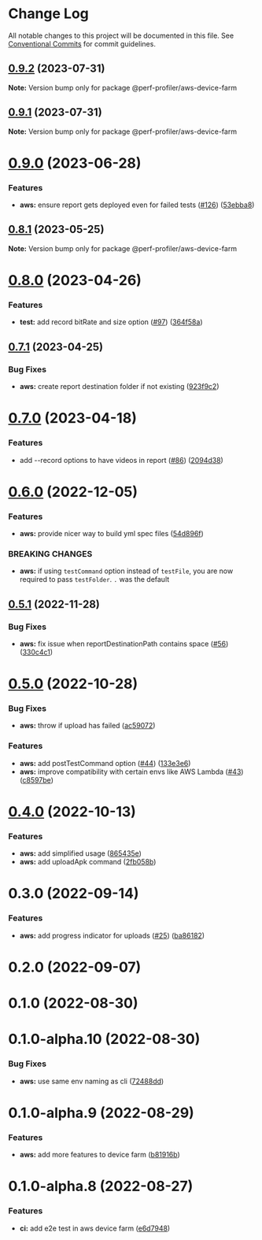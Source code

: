 # Change Log

All notable changes to this project will be documented in this file.
See [Conventional Commits](https://conventionalcommits.org) for commit guidelines.

## [0.9.2](https://github.com/bamlab/android-performance-profiler/compare/@perf-profiler/aws-device-farm@0.9.1...@perf-profiler/aws-device-farm@0.9.2) (2023-07-31)

**Note:** Version bump only for package @perf-profiler/aws-device-farm

## [0.9.1](https://github.com/bamlab/android-performance-profiler/compare/@perf-profiler/aws-device-farm@0.9.0...@perf-profiler/aws-device-farm@0.9.1) (2023-07-31)

**Note:** Version bump only for package @perf-profiler/aws-device-farm

# [0.9.0](https://github.com/bamlab/android-performance-profiler/compare/@perf-profiler/aws-device-farm@0.8.1...@perf-profiler/aws-device-farm@0.9.0) (2023-06-28)

### Features

- **aws:** ensure report gets deployed even for failed tests ([#126](https://github.com/bamlab/android-performance-profiler/issues/126)) ([53ebba8](https://github.com/bamlab/android-performance-profiler/commit/53ebba82a1d0aca24c27e7b0ca3012d2944e88d0))

## [0.8.1](https://github.com/bamlab/android-performance-profiler/compare/@perf-profiler/aws-device-farm@0.8.0...@perf-profiler/aws-device-farm@0.8.1) (2023-05-25)

**Note:** Version bump only for package @perf-profiler/aws-device-farm

# [0.8.0](https://github.com/bamlab/android-performance-profiler/compare/@perf-profiler/aws-device-farm@0.7.1...@perf-profiler/aws-device-farm@0.8.0) (2023-04-26)

### Features

- **test:** add record bitRate and size option ([#97](https://github.com/bamlab/android-performance-profiler/issues/97)) ([364f58a](https://github.com/bamlab/android-performance-profiler/commit/364f58a973ad336e1e810b6c6b83c48c709c6ead))

## [0.7.1](https://github.com/bamlab/android-performance-profiler/compare/@perf-profiler/aws-device-farm@0.7.0...@perf-profiler/aws-device-farm@0.7.1) (2023-04-25)

### Bug Fixes

- **aws:** create report destination folder if not existing ([923f9c2](https://github.com/bamlab/android-performance-profiler/commit/923f9c23c293104af79bb8594bd4deefab9fa03b))

# [0.7.0](https://github.com/bamlab/android-performance-profiler/compare/@perf-profiler/aws-device-farm@0.6.0...@perf-profiler/aws-device-farm@0.7.0) (2023-04-18)

### Features

- add --record options to have videos in report ([#86](https://github.com/bamlab/android-performance-profiler/issues/86)) ([2094d38](https://github.com/bamlab/android-performance-profiler/commit/2094d38845a8e96696fea94e91a91cc9f174931d))

# [0.6.0](https://github.com/bamlab/android-performance-profiler/compare/@perf-profiler/aws-device-farm@0.5.1...@perf-profiler/aws-device-farm@0.6.0) (2022-12-05)

### Features

- **aws:** provide nicer way to build yml spec files ([54d896f](https://github.com/bamlab/android-performance-profiler/commit/54d896f2166aae4662d19ce4569d0c105ee84f29))

### BREAKING CHANGES

- **aws:** if using `testCommand` option instead of `testFile`, you are now required to pass `testFolder`. `.` was the default

## [0.5.1](https://github.com/bamlab/android-performance-profiler/compare/@perf-profiler/aws-device-farm@0.5.0...@perf-profiler/aws-device-farm@0.5.1) (2022-11-28)

### Bug Fixes

- **aws:** fix issue when reportDestinationPath contains space ([#56](https://github.com/bamlab/android-performance-profiler/issues/56)) ([330c4c1](https://github.com/bamlab/android-performance-profiler/commit/330c4c1d7137d85fa7ac6f1b2a6ea51569f1f9e4))

# [0.5.0](https://github.com/bamlab/android-performance-profiler/compare/@perf-profiler/aws-device-farm@0.4.0...@perf-profiler/aws-device-farm@0.5.0) (2022-10-28)

### Bug Fixes

- **aws:** throw if upload has failed ([ac59072](https://github.com/bamlab/android-performance-profiler/commit/ac5907227b30ff353f5d7f28c54e78d9d62a8351))

### Features

- **aws:** add postTestCommand option ([#44](https://github.com/bamlab/android-performance-profiler/issues/44)) ([133e3e6](https://github.com/bamlab/android-performance-profiler/commit/133e3e64c9dea3d602e0755bf5a1a162cdcc2397))
- **aws:** improve compatibility with certain envs like AWS Lambda ([#43](https://github.com/bamlab/android-performance-profiler/issues/43)) ([c8597be](https://github.com/bamlab/android-performance-profiler/commit/c8597be91ca19d51a47d2466aead8bb51fbdbc05))

# [0.4.0](https://github.com/bamlab/android-performance-profiler/compare/@perf-profiler/aws-device-farm@0.3.0...@perf-profiler/aws-device-farm@0.4.0) (2022-10-13)

### Features

- **aws:** add simplified usage ([865435e](https://github.com/bamlab/android-performance-profiler/commit/865435e35540a108a4af9c47e124b25819f05df2))
- **aws:** add uploadApk command ([2fb058b](https://github.com/bamlab/android-performance-profiler/commit/2fb058bd204526f48e63b7a25211309228b8740e))

# 0.3.0 (2022-09-14)

### Features

- **aws:** add progress indicator for uploads ([#25](https://github.com/bamlab/android-performance-profiler/issues/25)) ([ba86182](https://github.com/bamlab/android-performance-profiler/commit/ba8618260c0662bc6581123b123ac6418c020ccf))

# 0.2.0 (2022-09-07)

# 0.1.0 (2022-08-30)

# 0.1.0-alpha.10 (2022-08-30)

### Bug Fixes

- **aws:** use same env naming as cli ([72488dd](https://github.com/bamlab/android-performance-profiler/commit/72488dd4c1846cc9fe406699ae7efc0483276de3))

# 0.1.0-alpha.9 (2022-08-29)

### Features

- **aws:** add more features to device farm ([b81916b](https://github.com/bamlab/android-performance-profiler/commit/b81916bab7b3e1df67c8f21383f294d6fc571c50))

# 0.1.0-alpha.8 (2022-08-27)

### Features

- **ci:** add e2e test in aws device farm ([e6d7948](https://github.com/bamlab/android-performance-profiler/commit/e6d79489a938ed3dc059288c3b90d28a331fb6a6))

